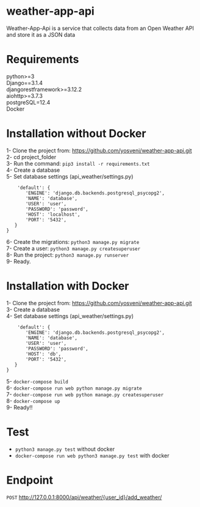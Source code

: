 # weather-app-api
Weather-App-Api is a service that collects data from an Open Weather API and store it as a JSON data
# Requirements
python>=3 <br/>
Django==3.1.4<br/>
djangorestframework>=3.12.2<br/>
aiohttp>=3.7.3 <br/>
postgreSQL=12.4 <br/>
Docker
# Installation without Docker
1- Clone the project from:
 https://github.com/yosveni/weather-app-api.git <br/>
2- cd project_folder<br/>
3- Run the command: `pip3 install -r requirements.txt` <br/>
4- Create a database  <br/>
5- Set database settings (api_weather/settings.py) <br/>
 ```DATABASES = {
     'default': {
        'ENGINE': 'django.db.backends.postgresql_psycopg2',
        'NAME': 'database',
        'USER': 'user',
        'PASSWORD': 'password',
        'HOST': 'localhost',
        'PORT': '5432',
    }
}
```
6- Create the migrations: `python3 manage.py migrate` <br/>
7- Create a user: `python3 manage.py createsuperuser` <br/>
8- Run the project: `python3 manage.py runserver` <br/>
9- Ready. 
# Installation with Docker
1- Clone the project from:
 https://github.com/yosveni/weather-app-api.git <br/>
3- Create a database  <br/>
4- Set database settings (api_weather/settings.py) <br/>
 ```DATABASES = {
     'default': {
        'ENGINE': 'django.db.backends.postgresql_psycopg2',
        'NAME': 'database',
        'USER': 'user',
        'PASSWORD': 'password',
        'HOST': 'db',
        'PORT': '5432',
    }
}
```
5- `docker-compose build` <br/>
6- `docker-compose run web python manage.py migrate`<br/>
7- `docker-compose run web python manage.py createsuperuser`<br/>
8- `docker-compose up`<br/>
9- Ready!!
# Test
- `python3 manage.py test` without docker
- `docker-compose run web python3 manage.py test` with docker
# Endpoint
`POST`
http://127.0.0.1:8000/api/weather/{user_id}/add_weather/